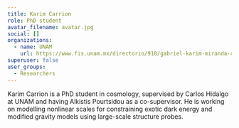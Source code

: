 ```yaml
---
title: Karim Carrion
role: PhD student
avatar_filename: avatar.jpg
social: []
organizations:
  - name: UNAM
    url: https://www.fis.unam.mx/directorio/918/gabriel-karim-miranda-carrionnnnnnnnnn-doctorado
superuser: false
user_groups:
  - Researchers
---
```

Karim Carrion is a PhD student in cosmology, supervised by Carlos Hidalgo at UNAM and having Alkistis Pourtsidou as a co-supervisor. He is working on modelling nonlinear scales for constraining exotic dark energy and modified gravity models using large-scale structure probes.